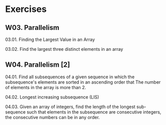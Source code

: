 
# Exercises


## W03. Parallelism

03.01. Finding the Largest Value in an Array

03.02. Find the largest three distinct elements in an array

## W04. Parallelism [2]

04.01. Find all subsequences of a given sequence in which the subsequence's elements are sorted in an ascending order that The number of elements in the array is more than 2.

04.02. Longest increasing subsequence (LIS)

04.03. Given an array of integers, find the length of the longest sub-sequence such that elements in the subsequence are consecutive integers, the consecutive numbers can be in any order.
